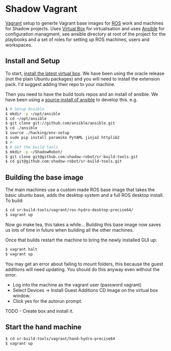 Shadow Vagrant
==============

[Vagrant](http://vagrantup.com) setup to generte Vagrant base images for [ROS](http://ros.org) work and machines for Shadow projects. Uses [Virtual Box](https://www.virtualbox.org/) for virtualisation and uses [Ansible](http://ansible.com) for configuration managment, see ansible directory at root of the project for the playbooks and a set of roles for setting up ROS machines, users and workspaces.

## Install and Setup

To start, [install the latest virtual box](https://www.virtualbox.org/wiki/Linux_Downloads). We have been using the oracle release (not the plain Ubuntu packages) and you will need to install the extension pack. I'd suggest adding their repo to your machine.

Then you need to have the build tools repos and an install of ansible. We have been using a [source install of ansible](http://docs.ansible.com/intro_installation.html#running-from-source) to develop this. e.g.

```sh
$ # Setup Ansible
$ mkdir -p ~/opt/ansible
$ cd ~/opt/ansible
$ git clone git://github.com/ansible/ansible.git
$ cd ./ansible
$ source ./hacking/env-setup
$ sudo pip install paramiko PyYAML jinja2 httplib2
$ #
$ # Get the build tools
$ mkdir -p ~/ShadowRobot/
$ git clone git@github.com:shadow-robot/sr-build-tools.git
$ cd git@github.com:shadow-robot/sr-build-tools.git
```

## Building the base image

The main machines use a custom made ROS base image that takes the basic ubuntu base, adds the desktop system and a full ROS desktop install. To build:
```sh
$ cd sr-build-tools/vagrant/ros-hydro-desktop-precise64/
$ vagrant up
```
Now go make tea, this takes a while... Building this base image now saves us lots of time in future when building all the other machines.

Once that builds restart the machine to bring the newly installed GUI up:

```sh
$ vagrant halt
$ vagrant up
```

You may get an error about failing to mount folders, this because the guest additions will need updating. You should do this anyway even without the error.

* Log into the machine as the vagrant user (password vagrant) 
* Select Devices -> Install Guest Additions CD Image on the virtual box window.
* Click yes for the autorun prompt.

TODO - Create box and install it.

## Start the hand machine

```sh
$ cd sr-build-tools/vagrant/hand-hydro-precise64
$ vagrant up
```
